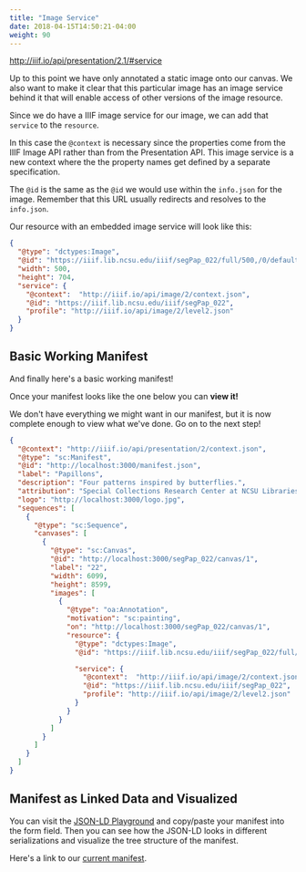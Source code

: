 ```yaml
---
title: "Image Service"
date: 2018-04-15T14:50:21-04:00
weight: 90
---
```


http://iiif.io/api/presentation/2.1/#service

Up to this point we have only annotated a static image onto our canvas. We also want to make it clear that this particular image has an image service behind it that will enable access of other versions of the image resource.

Since we do have a IIIF image service for our image, we can add that `service` to the `resource`.

In this case the `@context` is necessary since the properties come from the IIIF Image API rather than from the Presentation API. This image service is a new context where the the property names get defined by a separate specification.

The `@id` is the same as the `@id` we would use within the `info.json` for the image. Remember that this URL usually redirects and resolves to the `info.json`.

Our resource with an embedded image service will look like this:

```json
{
  "@type": "dctypes:Image",
  "@id": "https://iiif.lib.ncsu.edu/iiif/segPap_022/full/500,/0/default.jpg",
  "width": 500,
  "height": 704,
  "service": {
    "@context":  "http://iiif.io/api/image/2/context.json",
    "@id": "https://iiif.lib.ncsu.edu/iiif/segPap_022",
    "profile": "http://iiif.io/api/image/2/level2.json"
  }
}
```

## Basic Working Manifest

And finally here's a basic working manifest!

Once your manifest looks like the one below you can **view it!**

We don't have everything we might want in our manifest, but it is now complete enough to view what we've done. Go on to the next step!

```json
{
  "@context": "http://iiif.io/api/presentation/2/context.json",
  "@type": "sc:Manifest",
  "@id": "http://localhost:3000/manifest.json",
  "label": "Papillons",
  "description": "Four patterns inspired by butterflies.",
  "attribution": "Special Collections Research Center at NCSU Libraries",
  "logo": "http://localhost:3000/logo.jpg",
  "sequences": [
    {
      "@type": "sc:Sequence",
      "canvases": [
        {
          "@type": "sc:Canvas",
          "@id": "http://localhost:3000/segPap_022/canvas/1",
          "label": "22",
          "width": 6099,
          "height": 8599,
          "images": [
            {
              "@type": "oa:Annotation",
              "motivation": "sc:painting",
              "on": "http://localhost:3000/segPap_022/canvas/1",
              "resource": {
                "@type": "dctypes:Image",
                "@id": "https://iiif.lib.ncsu.edu/iiif/segPap_022/full/500,/0/default.jpg",

                "service": {
                  "@context":  "http://iiif.io/api/image/2/context.json",
                  "@id": "https://iiif.lib.ncsu.edu/iiif/segPap_022",
                  "profile": "http://iiif.io/api/image/2/level2.json"
                }
              }
            }
          ]
        }
      ]
    }
  ]
}
```

## Manifest as Linked Data and Visualized

You can visit the [JSON-LD Playground][json-ld-playground] and copy/paste your manifest into the form field. Then you can see how the JSON-LD looks in different serializations and visualize the tree structure of the manifest.

Here's a link to our [current manifest].

[json-ld-playground]: https://json-ld.org/playground/
[current manifest]: https://json-ld.org/playground/#startTab=tab-expanded&json-ld=%7B%22%40context%22%3A%22http%3A%2F%2Fiiif.io%2Fapi%2Fpresentation%2F2%2Fcontext.json%22%2C%22%40type%22%3A%22sc%3AManifest%22%2C%22%40id%22%3A%22http%3A%2F%2Flocalhost%3A3000%2Fmanifest.json%22%2C%22label%22%3A%22Papillons%22%2C%22description%22%3A%22Four%20patterns%20inspired%20by%20butterflies.%22%2C%22attribution%22%3A%22Special%20Collections%20Research%20Center%20at%20NCSU%20Libraries%22%2C%22logo%22%3A%22http%3A%2F%2Flocalhost%3A3000%2Flogo.jpg%22%2C%22sequences%22%3A%5B%7B%22%40type%22%3A%22sc%3ASequence%22%2C%22canvases%22%3A%5B%7B%22%40type%22%3A%22sc%3ACanvas%22%2C%22%40id%22%3A%22http%3A%2F%2Flocalhost%3A3000%2FsegPap_022%2Fcanvas%2F1%22%2C%22label%22%3A%2222%22%2C%22width%22%3A6099%2C%22height%22%3A8599%2C%22images%22%3A%5B%7B%22%40type%22%3A%22oa%3AAnnotation%22%2C%22motivation%22%3A%22sc%3Apainting%22%2C%22on%22%3A%22http%3A%2F%2Flocalhost%3A3000%2FsegPap_022%2Fcanvas%2F1%22%2C%22resource%22%3A%7B%22%40type%22%3A%22dctypes%3AImage%22%2C%22%40id%22%3A%22https%3A%2F%2Fiiif.lib.ncsu.edu%2Fiiif%2FsegPap_022%2Ffull%2F500%2C%2F0%2Fdefault.jpg%22%2C%22service%22%3A%7B%22%40context%22%3A%22http%3A%2F%2Fiiif.io%2Fapi%2Fimage%2F2%2Fcontext.json%22%2C%22%40id%22%3A%22https%3A%2F%2Fiiif.lib.ncsu.edu%2Fiiif%2FsegPap_022%22%2C%22profile%22%3A%22http%3A%2F%2Fiiif.io%2Fapi%2Fimage%2F2%2Flevel2.json%22%7D%7D%7D%5D%7D%5D%7D%5D%7D
